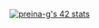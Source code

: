 
[![preina-g's 42 stats](https://badge42.vercel.app/api/v2/cl8ys36dg00350gl8f28t0eiy/stats?cursusId=21&coalitionId=216)](https://github.com/JaeSeoKim/badge42)
